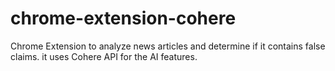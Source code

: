 # chrome-extension-cohere
Chrome Extension to analyze news articles and determine if it contains false claims. it uses Cohere API for the AI features.
